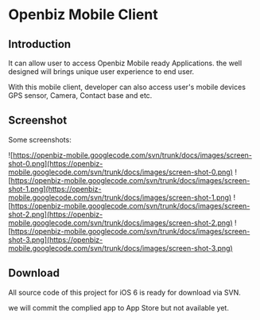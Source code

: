 # Openbiz Mobile Client #

## Introduction ##
It can allow user to access Openbiz Mobile ready Applications. the well designed will brings unique user experience to end user.

With this mobile client, developer can also access user's mobile devices GPS sensor, Camera, Contact base and etc.

## Screenshot ##

Some screenshots:

![https://openbiz-mobile.googlecode.com/svn/trunk/docs/images/screen-shot-0.png](https://openbiz-mobile.googlecode.com/svn/trunk/docs/images/screen-shot-0.png)
![https://openbiz-mobile.googlecode.com/svn/trunk/docs/images/screen-shot-1.png](https://openbiz-mobile.googlecode.com/svn/trunk/docs/images/screen-shot-1.png)
![https://openbiz-mobile.googlecode.com/svn/trunk/docs/images/screen-shot-2.png](https://openbiz-mobile.googlecode.com/svn/trunk/docs/images/screen-shot-2.png)
![https://openbiz-mobile.googlecode.com/svn/trunk/docs/images/screen-shot-3.png](https://openbiz-mobile.googlecode.com/svn/trunk/docs/images/screen-shot-3.png)

## Download ##

All source code of this project for iOS 6 is ready for download via SVN.

we will commit the complied app to App Store but not available yet.